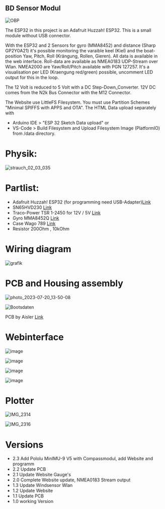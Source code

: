 ## BD Sensor Modul

![OBP](https://img.shields.io/badge/OpenSailing-OpenBoatsProjects-blue)

The ESP32 in this project is an Adafruit Huzzah! ESP32. This is a small module without USB connector.

With the ESP32 and 2 Sensors for gyro (MMA8452) and distance (Sharp GP2Y0A21) it's possible
monitoring the varaible keel (Kiel) and the boat-position Yaw, Pitch, Roll (Krängung, Rollen, Gieren). 
All data is available in the web interface. 
Roll-data are available as NMEA0183 UDP-Stream over Wlan.
NMEA2000 are Yaw/Roll/Pitch available with PGN 127257.
It's a visualisation per LED (Kraengung red/green) possible, uncomment LED output for this in the loop.

The 12 Volt is reduced to 5 Volt with a DC Step-Down_Converter. 12V DC comes from the N2k Bus Connector with the M12 Connector.

The Website use LittleFS Filesystem. You must use Partition Schemes "Minimal SPIFFS with APPS and OTA".
The HTML Data upload separately with 
- Arduino IDE > "ESP 32 Sketch Data upload" or 
- VS-Code > Build Filesystem and Upload Filesystem Image (PlatformIO) 
from /data directory.

# Physik:

![strauch_02_03_035](https://github.com/gerryvel/Bootsdaten/assets/17195231/089ffe03-a30e-45d0-bf36-3a9d06e02bc7)


# Partlist:

- Adafruit Huzzah! ESP32 (for programming need USB-Adapter)[Link](https://www.exp-tech.de/plattformen/internet-of-things-iot/9350/adafruit-huzzah32-esp32-breakout-board)
- SN65HVD230 [Link](https://www.reichelt.de/high-speed-can-transceiver-1-mbit-s-3-3-v-so-8-sn-65hvd230d-p58427.html?&trstct=pos_0&nbc=1)
- Traco-Power TSR 1-2450 for 12V / 5V [Link](https://www.reichelt.de/dc-dc-wandler-tsr-1-1-w-5-v-1000-ma-sil-to-220-tsr-1-2450-p116850.html?search=tsr+1-24)
- Gyro MMA8452Q [Link](https://www.reichelt.de/entwicklerboards-beschleunigungsmesser-board-mma8452q-debo-sens-acc3-p284397.html)
- Case Wago 789 [Link](https://www.conrad.de/de/p/wago-789-905-hutschienen-gehaeuse-90-x-17-5-x-55-polyamid-6-6-grau-1-set-530120.html)
- Resistor 200Ohm , 10kOhm


# Wiring diagram

![grafik](https://github.com/gerryvel/Bootsdaten/assets/17195231/5571a0f5-8a37-4b18-a9da-5ba11bb2f8b1)

# PCB and Housing assembly

![photo_2023-07-20_13-50-08](https://github.com/gerryvel/Bootsdaten/assets/17195231/ef5a9be6-c718-4481-8ee6-a68689e1808c)

![Bootsdaten](https://github.com/gerryvel/Bootsdaten/assets/17195231/b4be1809-5393-4396-8dcf-747c5ca8a09e)

PCB by Aisler [Link](https://aisler.net/p/NZFHAMAJ)

# Webinterface

![image](https://github.com/user-attachments/assets/d4dc4f33-6e58-43d9-b7c4-10e848a5ee16)

![image](https://github.com/user-attachments/assets/f69d6575-1ac2-499b-8d04-a23bc08548e9)

![image](https://github.com/user-attachments/assets/2348caff-3b6f-46d9-891f-991ea3ca2e12)

![image](https://github.com/user-attachments/assets/b88cad09-4c7a-4b57-999e-0fbe037e8dbd)

# Plotter

![IMG_2314](https://github.com/gerryvel/Bootsdaten/assets/17195231/febcb30e-3672-4694-8fb3-9ba91a55eb29)

![IMG_2316](https://github.com/gerryvel/Bootsdaten/assets/17195231/5e494e51-6be4-4165-be44-a78ecafa7947)


# Versions

- 2.3 Add Pololu MinIMU-9 V5 with Compassmodul, add Website and programm
- 2.2 Update PCB
- 2.1 Update Website Gauge's
- 2.0 Complete Website update, NMEA0183 Stream output
- 1.3 Update Windsensor Wlan
- 1.2 Update Website
- 1.1 Update PCB
- 1.0 working Version
